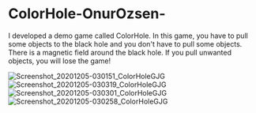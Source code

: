 # ColorHole-OnurOzsen-
I developed a demo game called ColorHole.  In this game, you have to pull some objects to the black hole and you don't have to pull some objects.  There is a magnetic field around the black hole.  If you pull unwanted objects, you will lose the game!

![Screenshot_20201205-030151_ColorHoleGJG](https://user-images.githubusercontent.com/32279964/101226865-83dd8e80-369e-11eb-96e1-31cf393098ef.jpg)
![Screenshot_20201205-030319_ColorHoleGJG](https://user-images.githubusercontent.com/32279964/101226870-86d87f00-369e-11eb-80db-5468a4013832.jpg)
![Screenshot_20201205-030301_ColorHoleGJG](https://user-images.githubusercontent.com/32279964/101226871-88a24280-369e-11eb-93a8-31c35c7f649b.jpg)
![Screenshot_20201205-030258_ColorHoleGJG](https://user-images.githubusercontent.com/32279964/101226874-8b049c80-369e-11eb-94fc-ea096f3b9d97.jpg)
